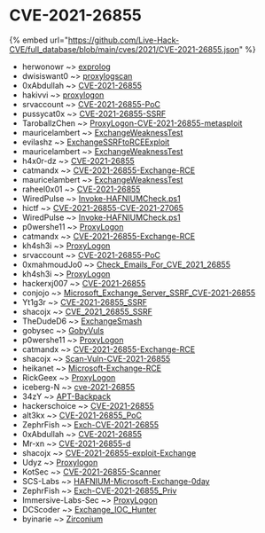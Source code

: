 # CVE-2021-26855
{% embed url="https://github.com/Live-Hack-CVE/full_database/blob/main/cves/2021/CVE-2021-26855.json" %}

* herwonowr ~> [exprolog](https://www.alice-snow.ru/2021/database/cve-2021-26855/exprolog-herwonowr)
* dwisiswant0 ~> [proxylogscan](https://www.alice-snow.ru/2021/database/cve-2021-26855/proxylogscan-dwisiswant0)
* 0xAbdullah ~> [CVE-2021-26855](https://www.alice-snow.ru/2021/database/cve-2021-26855/cve-2021-26855-0xabdullah)
* hakivvi ~> [proxylogon](https://www.alice-snow.ru/2021/database/cve-2021-26855/proxylogon-hakivvi)
* srvaccount ~> [CVE-2021-26855-PoC](https://www.alice-snow.ru/2021/database/cve-2021-26855/cve-2021-26855-poc-srvaccount)
* pussycat0x ~> [CVE-2021-26855-SSRF](https://www.alice-snow.ru/2021/database/cve-2021-26855/cve-2021-26855-ssrf-pussycat0x)
* TaroballzChen ~> [ProxyLogon-CVE-2021-26855-metasploit](https://www.alice-snow.ru/2021/database/cve-2021-26855/proxylogon-cve-2021-26855-metasploit-taroballzchen)
* mauricelambert ~> [ExchangeWeaknessTest](https://www.alice-snow.ru/2021/database/cve-2021-26855/exchangeweaknesstest-mauricelambert)
* evilashz ~> [ExchangeSSRFtoRCEExploit](https://www.alice-snow.ru/2021/database/cve-2021-26855/exchangessrftorceexploit-evilashz)
* mauricelambert ~> [ExchangeWeaknessTest](https://www.alice-snow.ru/2021/database/cve-2021-26855/exchangeweaknesstest-mauricelambert)
* h4x0r-dz ~> [CVE-2021-26855](https://www.alice-snow.ru/2021/database/cve-2021-26855/cve-2021-26855-h4x0r-dz)
* catmandx ~> [CVE-2021-26855-Exchange-RCE](https://www.alice-snow.ru/2021/database/cve-2021-26855/cve-2021-26855-exchange-rce-catmandx)
* mauricelambert ~> [ExchangeWeaknessTest](https://www.alice-snow.ru/2021/database/cve-2021-26855/exchangeweaknesstest-mauricelambert)
* raheel0x01 ~> [CVE-2021-26855](https://www.alice-snow.ru/2021/database/cve-2021-26855/cve-2021-26855-raheel0x01)
* WiredPulse ~> [Invoke-HAFNIUMCheck.ps1](https://www.alice-snow.ru/2021/database/cve-2021-26855/invoke-hafniumcheck.ps1-wiredpulse)
* hictf ~> [CVE-2021-26855-CVE-2021-27065](https://www.alice-snow.ru/2021/database/cve-2021-26855/cve-2021-26855-cve-2021-27065-hictf)
* WiredPulse ~> [Invoke-HAFNIUMCheck.ps1](https://www.alice-snow.ru/2021/database/cve-2021-26855/invoke-hafniumcheck.ps1-wiredpulse)
* p0wershe11 ~> [ProxyLogon](https://www.alice-snow.ru/2021/database/cve-2021-26855/proxylogon-p0wershe11)
* catmandx ~> [CVE-2021-26855-Exchange-RCE](https://www.alice-snow.ru/2021/database/cve-2021-26855/cve-2021-26855-exchange-rce-catmandx)
* kh4sh3i ~> [ProxyLogon](https://www.alice-snow.ru/2021/database/cve-2021-26855/proxylogon-kh4sh3i)
* srvaccount ~> [CVE-2021-26855-PoC](https://www.alice-snow.ru/2021/database/cve-2021-26855/cve-2021-26855-poc-srvaccount)
* 0xmahmoudJo0 ~> [Check_Emails_For_CVE_2021_26855](https://www.alice-snow.ru/2021/database/cve-2021-26855/check_emails_for_cve_2021_26855-0xmahmoudjo0)
* kh4sh3i ~> [ProxyLogon](https://www.alice-snow.ru/2021/database/cve-2021-26855/proxylogon-kh4sh3i)
* hackerxj007 ~> [CVE-2021-26855](https://www.alice-snow.ru/2021/database/cve-2021-26855/cve-2021-26855-hackerxj007)
* conjojo ~> [Microsoft_Exchange_Server_SSRF_CVE-2021-26855](https://www.alice-snow.ru/2021/database/cve-2021-26855/microsoft_exchange_server_ssrf_cve-2021-26855-conjojo)
* Yt1g3r ~> [CVE-2021-26855_SSRF](https://www.alice-snow.ru/2021/database/cve-2021-26855/cve-2021-26855_ssrf-yt1g3r)
* shacojx ~> [CVE_2021_26855_SSRF](https://www.alice-snow.ru/2021/database/cve-2021-26855/cve_2021_26855_ssrf-shacojx)
* TheDudeD6 ~> [ExchangeSmash](https://www.alice-snow.ru/2021/database/cve-2021-26855/exchangesmash-theduded6)
* gobysec ~> [GobyVuls](https://www.alice-snow.ru/2021/database/cve-2021-26855/gobyvuls-gobysec)
* p0wershe11 ~> [ProxyLogon](https://www.alice-snow.ru/2021/database/cve-2021-26855/proxylogon-p0wershe11)
* catmandx ~> [CVE-2021-26855-Exchange-RCE](https://www.alice-snow.ru/2021/database/cve-2021-26855/cve-2021-26855-exchange-rce-catmandx)
* shacojx ~> [Scan-Vuln-CVE-2021-26855](https://www.alice-snow.ru/2021/database/cve-2021-26855/scan-vuln-cve-2021-26855-shacojx)
* heikanet ~> [Microsoft-Exchange-RCE](https://www.alice-snow.ru/2021/database/cve-2021-26855/microsoft-exchange-rce-heikanet)
* RickGeex ~> [ProxyLogon](https://www.alice-snow.ru/2021/database/cve-2021-26855/proxylogon-rickgeex)
* iceberg-N ~> [cve-2021-26855](https://www.alice-snow.ru/2021/database/cve-2021-26855/cve-2021-26855-iceberg-n)
* 34zY ~> [APT-Backpack](https://www.alice-snow.ru/2021/database/cve-2021-26855/apt-backpack-34zy)
* hackerschoice ~> [CVE-2021-26855](https://www.alice-snow.ru/2021/database/cve-2021-26855/cve-2021-26855-hackerschoice)
* alt3kx ~> [CVE-2021-26855_PoC](https://www.alice-snow.ru/2021/database/cve-2021-26855/cve-2021-26855_poc-alt3kx)
* ZephrFish ~> [Exch-CVE-2021-26855](https://www.alice-snow.ru/2021/database/cve-2021-26855/exch-cve-2021-26855-zephrfish)
* 0xAbdullah ~> [CVE-2021-26855](https://www.alice-snow.ru/2021/database/cve-2021-26855/cve-2021-26855-0xabdullah)
* Mr-xn ~> [CVE-2021-26855-d](https://www.alice-snow.ru/2021/database/cve-2021-26855/cve-2021-26855-d-mr-xn)
* shacojx ~> [CVE-2021-26855-exploit-Exchange](https://www.alice-snow.ru/2021/database/cve-2021-26855/cve-2021-26855-exploit-exchange-shacojx)
* Udyz ~> [Proxylogon](https://www.alice-snow.ru/2021/database/cve-2021-26855/proxylogon-udyz)
* KotSec ~> [CVE-2021-26855-Scanner](https://www.alice-snow.ru/2021/database/cve-2021-26855/cve-2021-26855-scanner-kotsec)
* SCS-Labs ~> [HAFNIUM-Microsoft-Exchange-0day](https://www.alice-snow.ru/2021/database/cve-2021-26855/hafnium-microsoft-exchange-0day-scs-labs)
* ZephrFish ~> [Exch-CVE-2021-26855_Priv](https://www.alice-snow.ru/2021/database/cve-2021-26855/exch-cve-2021-26855_priv-zephrfish)
* Immersive-Labs-Sec ~> [ProxyLogon](https://www.alice-snow.ru/2021/database/cve-2021-26855/proxylogon-immersive-labs-sec)
* DCScoder ~> [Exchange_IOC_Hunter](https://www.alice-snow.ru/2021/database/cve-2021-26855/exchange_ioc_hunter-dcscoder)
* byinarie ~> [Zirconium](https://www.alice-snow.ru/2021/database/cve-2021-26855/zirconium-byinarie)